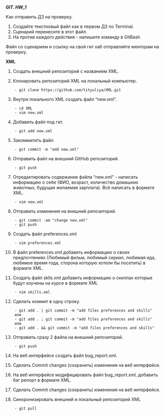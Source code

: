 ___GIT. HW_1___

Как отправить ДЗ на проверку.
1. Создайте текстоовый файл как в первом ДЗ по Terminal.
2. Сценарий перенесите в этот файл.
3. На против каждого действия - напишите команду в GitBash

Файл со сценарием и ссылку на свой гит хаб отправляйте менторам на проверку.



__XML__

1. Создать внешний репозиторий c названием XML.

2. Клонировать репозиторий XML на локальный компьютер.
```
    - git clone https://github.com/tityuliya/XML.git
```
3. Внутри локального XML создать файл “new.xml”.
```
    - cd XML
    - vim new.xml
```
4. Добавить файл под гит.
```
    - git add new.xml
```
5. Закоммитить файл.
```
    - git commit -m "add new.xml"
```
6. Отправить файл на внешний GitHub репозиторий.
```
    - git push
```
7. Отредактировать содержание файла “new.xml” - написать информацию о себе (ФИО, возраст, количество домашних животных, будущая желаемая зарплата). Всё написать в формате XML.
```
    - vim new.xml
```
8. Отправить изменения на внешний репозиторий.
``` 
    - git commit -am "change new.xml"
    - git push
```
9. Создать файл preferences.xml
```
    - vim preferences.xml
```
10. В файл preferences.xml добавить информацию о своих предпочтениях (Любимый фильм, любимый сериал, любимая еда, любимое время года, сторона которую хотели бы посетить) в формате XML.

11. Создать файл sklls.xml добавить информацию о скиллах которые будут изучены на курсе в формате XML
```
    - vim skills.xml
```
12. Сделать коммит в одну строку.
```
    - git add . | git commit -m "add files preferences and skills"
    или
    - git add . ; git commit -m "add files preferences and skills"
    или
    - git add . && git commit -m "add files preferences and skills"
```
13. Отправить сразу 2 файла на внешний репозиторий.
```
    - git push
```
14. На веб интерфейсе создать файл bug_report.xml.

15. Сделать Commit changes (сохранить) изменения на веб интерфейсе.

16. На веб интерфейсе модифицировать файл bug_report.xml, добавить баг репорт в формате XML.

17. Сделать Commit changes (сохранить) изменения на веб интерфейсе.

18. Синхронизировать внешний и локальный репозиторий XML
```
    - git pull
```


